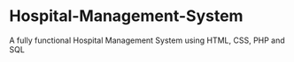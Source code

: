 # Hospital-Management-System
A fully functional Hospital Management System using HTML, CSS, PHP and SQL
